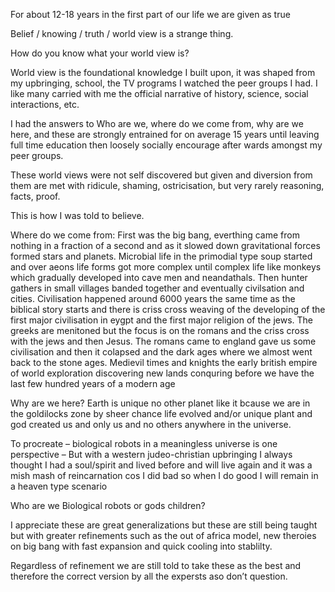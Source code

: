 For about 12-18 years in the first part of our life we are given as true 

Belief / knowing / truth / world view is a strange thing. 

How do you know what your world view is?

World view is the foundational knowledge I built upon, it was shaped from my upbringing, school, the TV programs I watched the peer groups I had. I like many carried with me the official narrative of history, science, social interactions, etc. 

I had the answers to Who are we, where do we come from, why are we here, and these are strongly entrained for on average 15 years until leaving full time education then loosely socially encourage after wards amongst my peer groups.

These world views were not self discovered but given and diversion from them are met with ridicule, shaming, ostricisation, but very rarely reasoning, facts, proof. 

This is how I was told to believe.

Where do we come from:
First was the big bang, everthing came from nothing in a fraction of a second and as it slowed down gravitational forces formed stars and planets. Microbial life in the primodial type soup started and over aeons life forms got more complex until complex life like monkeys which gradually developed into cave men and neandathals. Then hunter gathers in small villages banded together and eventually civilsation and cities. 
Civilisation happened around 6000 years the same time as the biblical story starts and there is criss cross weaving of the developing of the first major civilisation in eygpt and the first major religion of the jews. The greeks are menitoned but the focus is on the romans and the criss cross with the jews and then Jesus. 
The romans came to england gave us some civilisation and then it colapsed and the dark ages where we almost went back to the stone ages. 
Medievil times and knights the early british empire of world exploration discovering new lands conquring before we have the last few hundred years of a modern age

Why are we here?
Earth is unique no other planet like it bcause we are in the goldilocks zone by sheer chance life evolved and/or unique plant and god created us and only us and no others anywhere in the universe. 

To procreate – biological robots in a meaningless universe is one perspective – But with a western judeo-christian upbringing I always thought I had a soul/spirit and lived before and will live again and it was a mish mash of reincarnation cos I did bad so when I do good I will remain in a heaven type scenario

Who are we 
Biological robots or gods children? 

I appreciate these are great generalizations but these are still being taught but with greater refinements such as the out of africa model, new theroies on big bang with fast expansion and quick cooling into stablilty. 

Regardless of refinement we are still told to take these as the best and therefore the correct version by all the expersts aso don’t question. 

